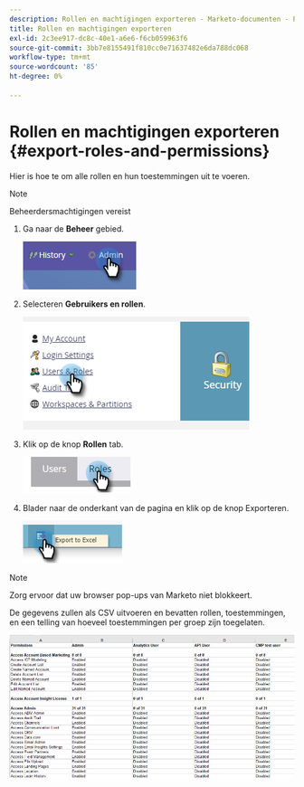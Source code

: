 ```yaml
---
description: Rollen en machtigingen exporteren - Marketo-documenten - Productdocumentatie
title: Rollen en machtigingen exporteren
exl-id: 2c3ee917-dc8c-40e1-a6e6-f6cb059963f6
source-git-commit: 3bb7e8155491f810cc0e71637482e6da788dc068
workflow-type: tm+mt
source-wordcount: '85'
ht-degree: 0%

---
```


# Rollen en machtigingen exporteren {#export-roles-and-permissions}

Hier is hoe te om alle rollen en hun toestemmingen uit te voeren.

>[!NOTE]
>
>Beheerdersmachtigingen vereist

1. Ga naar de **Beheer** gebied.

   ![](assets/export-roles-and-permissions-1.png)

1. Selecteren **Gebruikers en rollen**.

   ![](assets/export-roles-and-permissions-2.png)

1. Klik op de knop **Rollen** tab.

   ![](assets/export-roles-and-permissions-3.png)

1. Blader naar de onderkant van de pagina en klik op de knop Exporteren.

   ![](assets/export-roles-and-permissions-4.png)

>[!NOTE]
>
>Zorg ervoor dat uw browser pop-ups van Marketo niet blokkeert.

De gegevens zullen als CSV uitvoeren en bevatten rollen, toestemmingen, en een telling van hoeveel toestemmingen per groep zijn toegelaten.

![](assets/export-roles-and-permissions-5.png)
